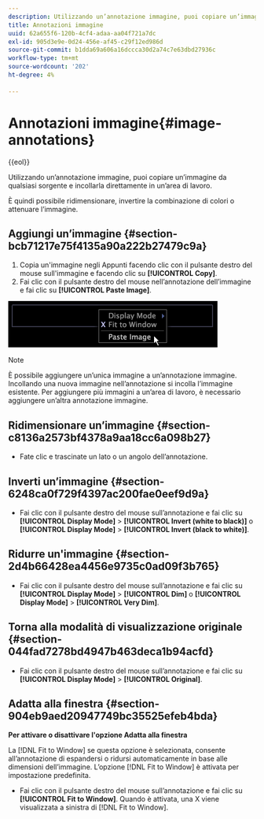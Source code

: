```yaml
---
description: Utilizzando un’annotazione immagine, puoi copiare un’immagine da qualsiasi sorgente e incollarla direttamente in un’area di lavoro.
title: Annotazioni immagine
uuid: 62a655f6-120b-4cf4-adaa-aa04f721a7dc
exl-id: 905d3e9e-0d24-456e-af45-c29f12ed986d
source-git-commit: b1dda69a606a16dccca30d2a74c7e63dbd27936c
workflow-type: tm+mt
source-wordcount: '202'
ht-degree: 4%

---
```


# Annotazioni immagine{#image-annotations}

{{eol}}

Utilizzando un’annotazione immagine, puoi copiare un’immagine da qualsiasi sorgente e incollarla direttamente in un’area di lavoro.

È quindi possibile ridimensionare, invertire la combinazione di colori o attenuare l’immagine.

## Aggiungi un’immagine {#section-bcb71217e75f4135a90a222b27479c9a}

1. Copia un&#39;immagine negli Appunti facendo clic con il pulsante destro del mouse sull&#39;immagine e facendo clic su **[!UICONTROL Copy]**.
1. Fai clic con il pulsante destro del mouse nell’annotazione dell’immagine e fai clic su **[!UICONTROL Paste Image]**.

![](assets/mnu_Image_Paste.png)

>[!NOTE]
>
>È possibile aggiungere un’unica immagine a un’annotazione immagine. Incollando una nuova immagine nell’annotazione si incolla l’immagine esistente. Per aggiungere più immagini a un’area di lavoro, è necessario aggiungere un’altra annotazione immagine.

## Ridimensionare un’immagine {#section-c8136a2573bf4378a9aa18cc6a098b27}

* Fate clic e trascinate un lato o un angolo dell’annotazione.

## Inverti un’immagine {#section-6248ca0f729f4397ac200fae0eef9d9a}

* Fai clic con il pulsante destro del mouse sull’annotazione e fai clic su **[!UICONTROL Display Mode]** > **[!UICONTROL Invert (white to black)]** o **[!UICONTROL Display Mode]** > **[!UICONTROL Invert (black to white)]**.

## Ridurre un&#39;immagine {#section-2d4b66428ea4456e9735c0ad09f3b765}

* Fai clic con il pulsante destro del mouse sull’annotazione e fai clic su **[!UICONTROL Display Mode]** > **[!UICONTROL Dim]** o **[!UICONTROL Display Mode]** > **[!UICONTROL Very Dim]**.

## Torna alla modalità di visualizzazione originale {#section-044fad7278bd4947b463deca1b94acfd}

* Fai clic con il pulsante destro del mouse sull’annotazione e fai clic su **[!UICONTROL Display Mode]** > **[!UICONTROL Original]**.

## Adatta alla finestra {#section-904eb9aed20947749bc35525efeb4bda}

**Per attivare o disattivare l&#39;opzione Adatta alla finestra**

La [!DNL Fit to Window] se questa opzione è selezionata, consente all’annotazione di espandersi o ridursi automaticamente in base alle dimensioni dell’immagine. L’opzione [!DNL Fit to Window] è attivata per impostazione predefinita.

* Fai clic con il pulsante destro del mouse sull’annotazione e fai clic su **[!UICONTROL Fit to Window]**. Quando è attivata, una X viene visualizzata a sinistra di [!DNL Fit to Window].
